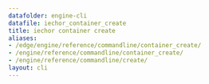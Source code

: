 ```yaml
---
datafolder: engine-cli
datafile: iechor_container_create
title: iechor container create
aliases:
- /edge/engine/reference/commandline/container_create/
- /engine/reference/commandline/container_create/
- /engine/reference/commandline/create/
layout: cli
---
```


<!--
This page is automatically generated from iEchor's source code. If you want to
suggest a change to the text that appears here, open a ticket or pull request
in the source repository on GitHub:

https://github.com/iechor/cli
-->
